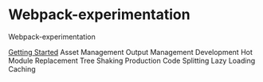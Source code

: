 # Webpack-experimentation
Webpack-experimentation

[Getting Started](https://github.com/edgarfinn/Webpack-experimentation/tree/getting-started)
Asset Management
Output Management
Development
Hot Module Replacement
Tree Shaking
Production
Code Splitting
Lazy Loading
Caching
